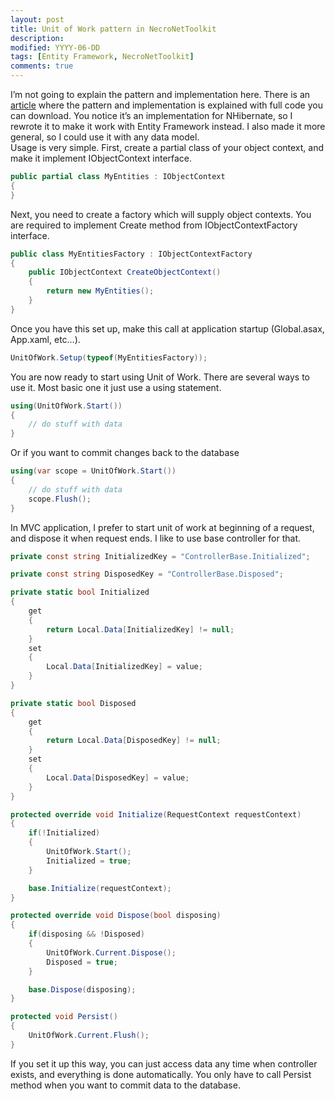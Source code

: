 ```yaml
---
layout: post
title: Unit of Work pattern in NecroNetToolkit
description:
modified: YYYY-06-DD
tags: [Entity Framework, NecroNetToolkit]
comments: true
---
```

I’m not going to explain the pattern and implementation here. There is
an
[article](http://nhforge.org/wikis/patternsandpractices/nhibernate-and-the-unit-of-work-pattern.aspx)
where the pattern and implementation is explained with full code you can
download. You notice it’s an implementation for NHibernate, so I rewrote
it to make it work with Entity Framework instead. I also made it more
general, so I could use it with any data model.\
Usage is very simple. First, create a partial class of your object
context, and make it implement IObjectContext interface.

```csharp
public partial class MyEntities : IObjectContext
{
}
```

Next, you need to create a factory which will supply object contexts.
You are required to implement Create method from IObjectContextFactory
interface.

```csharp
public class MyEntitiesFactory : IObjectContextFactory
{
    public IObjectContext CreateObjectContext()
    {
        return new MyEntities();
    }
}
```

Once you have this set up, make this call at application startup
(Global.asax, App.xaml, etc…).

```csharp
UnitOfWork.Setup(typeof(MyEntitiesFactory));
```

You are now ready to start using Unit of Work. There are several ways to
use it. Most basic one it just use a using statement.

```csharp
using(UnitOfWork.Start())
{
    // do stuff with data
}
```

Or if you want to commit changes back to the database

```csharp
using(var scope = UnitOfWork.Start())
{
    // do stuff with data
    scope.Flush();
}
```

In MVC application, I prefer to start unit of work at beginning of a
request, and dispose it when request ends. I like to use base controller
for that.

```csharp
private const string InitializedKey = "ControllerBase.Initialized";

private const string DisposedKey = "ControllerBase.Disposed";

private static bool Initialized
{
    get
    {
        return Local.Data[InitializedKey] != null;
    }
    set
    {
        Local.Data[InitializedKey] = value;
    }
}

private static bool Disposed
{
    get
    {
        return Local.Data[DisposedKey] != null;
    }
    set
    {
        Local.Data[DisposedKey] = value;
    }
}

protected override void Initialize(RequestContext requestContext)
{
    if(!Initialized)
    {
        UnitOfWork.Start();
        Initialized = true;
    }

    base.Initialize(requestContext);
}

protected override void Dispose(bool disposing)
{
    if(disposing && !Disposed)
    {
        UnitOfWork.Current.Dispose();
        Disposed = true;
    }

    base.Dispose(disposing);
}

protected void Persist()
{
    UnitOfWork.Current.Flush();
}
```

If you set it up this way, you can just access data any time when
controller exists, and everything is done automatically. You only have
to call Persist method when you want to commit data to the database.
